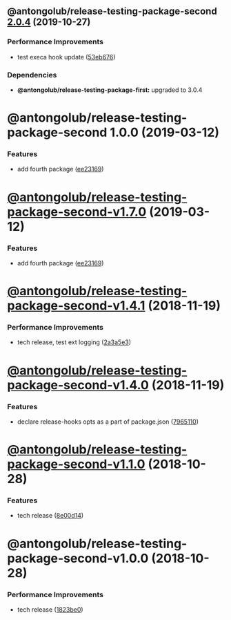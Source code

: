 ## @antongolub/release-testing-package-second [2.0.4](https://github.com/antongolub/release-testing/compare/@antongolub/release-testing-package-second@2.0.3...@antongolub/release-testing-package-second@2.0.4) (2019-10-27)


### Performance Improvements

* test execa hook update ([53eb676](https://github.com/antongolub/release-testing/commit/53eb6760a068816c77eb85c0f511c3d2e6c1fda3))





### Dependencies

* **@antongolub/release-testing-package-first:** upgraded to 3.0.4

# @antongolub/release-testing-package-second 1.0.0 (2019-03-12)


### Features

* add fourth package ([ee23169](https://github.com/antongolub/release-testing.git/commit/ee23169))

# [@antongolub/release-testing-package-second-v1.7.0](https://github.com/antongolub/release-testing/compare/v1.6.0...v1.7.0) (2019-03-12)


### Features

* add fourth package ([ee23169](https://github.com/antongolub/release-testing/commit/ee23169))

# [@antongolub/release-testing-package-second-v1.4.1](https://github.com/antongolub/release-testing/compare/v1.4.0...v1.4.1) (2018-11-19)


### Performance Improvements

* tech release, test ext logging ([2a3a5e3](https://github.com/antongolub/release-testing/commit/2a3a5e3))

# [@antongolub/release-testing-package-second-v1.4.0](https://github.com/antongolub/release-testing/compare/v1.3.0...v1.4.0) (2018-11-19)


### Features

* declare release-hooks opts as a part of package.json ([7965110](https://github.com/antongolub/release-testing/commit/7965110))

# [@antongolub/release-testing-package-second-v1.1.0](https://github.com/antongolub/release-testing/compare/v1.0.0...v1.1.0) (2018-10-28)


### Features

* tech release ([8e00d14](https://github.com/antongolub/release-testing/commit/8e00d14))

# @antongolub/release-testing-package-second-v1.0.0 (2018-10-28)


### Performance Improvements

* tech release ([1823be0](https://github.com/antongolub/release-testing/commit/1823be0))
